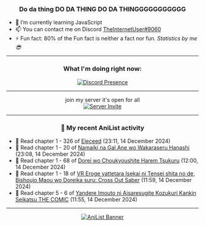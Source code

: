 <div align="center">

### Do da thing DO DA THING DO DA THINGGGGGGGGGGG
</div>

- 🌱 I’m currently learning JavaScript
- 📫 You can contact me on Discord [TheInternetUser#9060](https://discord.com/users/534117072796385300)
- ⚡ Fun fact: 80% of the Fun fact is neither a fact nor fun. _Statistics by me 😎_
<hr>

<div align="center">

### What I'm doing right now:
[![Discord Presence](https://lanyard.cnrad.dev/api/534117072796385300)](https://discord.com/users/534117072796385300)
<hr>

join my server it's open for all <br>
[![Server Invite](https://invidget.switchblade.xyz/bfYgVHxrSs)](https://discord.gg/bfYgVHxrSs)

<hr>
  
### 🌸 My recent AniList activity

</div>

<!-- ANILIST_ACTIVITY:start -->

-   📖 Read chapter 1 - 326 of [Eleceed](https://anilist.co/manga/106929) (23:11, 14 December 2024)
-   📖 Read chapter 1 - 20 of [Namaiki na Gal Ane wo Wakaraseru Hanashi](https://anilist.co/manga/179506) (23:08, 14 December 2024)
-   📖 Read chapter 1 - 68 of [Dorei wo Choukyoushite Harem Tsukuru](https://anilist.co/manga/149329) (12:00, 14 December 2024)
-   📖 Read chapter 1 - 18 of [VR Eroge yattetara Isekai ni Tensei shita no de, Bishoujo Maou wo Doreika suru: Cross Out Saber](https://anilist.co/manga/107278) (11:59, 14 December 2024)
-   📖 Read chapter 5 - 6 of [Yandere Imouto ni Aisaresugite Kozukuri Kankin Seikatsu THE COMIC](https://anilist.co/manga/145054) (11:55, 14 December 2024)

<!-- ANILIST_ACTIVITY:end -->
<hr>

<div align="center">

[![AniList Banner](https://img.anili.st/User/929966)](https://anilist.co/user/TheInternetUser)

<!-- ![Profile views](https://gpvc.arturio.dev/TheInternetUse7) Since 2023-01-09 -->
<br>


</div>
